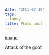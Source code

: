 ```yaml
---
date: '2011-07-19'
tags:
- funny
title: Photo post
---
```


[image](/img/2011-07-19-photo-post/d238e9cfab6e849a5996e19e58d67b06dc8d2c2b80ac669e88d9c1a9e603b6a2.gif)

Attack of the goof.
